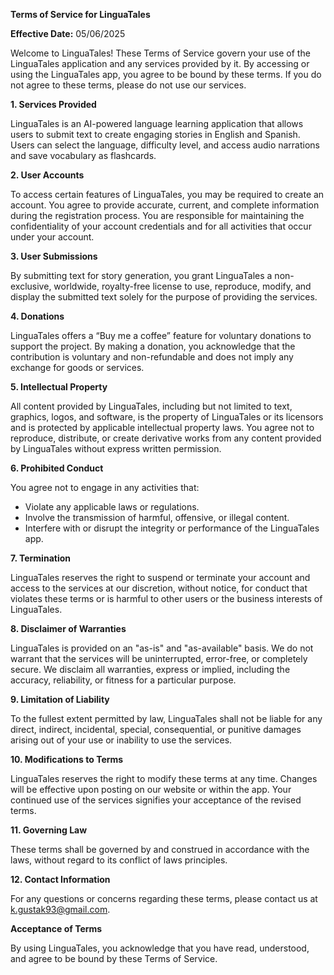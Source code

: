 **Terms of Service for LinguaTales**

**Effective Date:** 05/06/2025

Welcome to LinguaTales! These Terms of Service govern your use of the LinguaTales application and any services provided by it. By accessing or using the LinguaTales app, you agree to be bound by these terms. If you do not agree to these terms, please do not use our services.

**1. Services Provided**

LinguaTales is an AI-powered language learning application that allows users to submit text to create engaging stories in English and Spanish. Users can select the language, difficulty level, and access audio narrations and save vocabulary as flashcards.

**2. User Accounts**

To access certain features of LinguaTales, you may be required to create an account. You agree to provide accurate, current, and complete information during the registration process. You are responsible for maintaining the confidentiality of your account credentials and for all activities that occur under your account.

**3. User Submissions**

By submitting text for story generation, you grant LinguaTales a non-exclusive, worldwide, royalty-free license to use, reproduce, modify, and display the submitted text solely for the purpose of providing the services.

**4. Donations**

LinguaTales offers a “Buy me a coffee” feature for voluntary donations to support the project. By making a donation, you acknowledge that the contribution is voluntary and non-refundable and does not imply any exchange for goods or services.

**5. Intellectual Property**

All content provided by LinguaTales, including but not limited to text, graphics, logos, and software, is the property of LinguaTales or its licensors and is protected by applicable intellectual property laws. You agree not to reproduce, distribute, or create derivative works from any content provided by LinguaTales without express written permission.

**6. Prohibited Conduct**

You agree not to engage in any activities that:
- Violate any applicable laws or regulations.
- Involve the transmission of harmful, offensive, or illegal content.
- Interfere with or disrupt the integrity or performance of the LinguaTales app.

**7. Termination**

LinguaTales reserves the right to suspend or terminate your account and access to the services at our discretion, without notice, for conduct that violates these terms or is harmful to other users or the business interests of LinguaTales.

**8. Disclaimer of Warranties**

LinguaTales is provided on an "as-is" and "as-available" basis. We do not warrant that the services will be uninterrupted, error-free, or completely secure. We disclaim all warranties, express or implied, including the accuracy, reliability, or fitness for a particular purpose.

**9. Limitation of Liability**

To the fullest extent permitted by law, LinguaTales shall not be liable for any direct, indirect, incidental, special, consequential, or punitive damages arising out of your use or inability to use the services.

**10. Modifications to Terms**

LinguaTales reserves the right to modify these terms at any time. Changes will be effective upon posting on our website or within the app. Your continued use of the services signifies your acceptance of the revised terms.

**11. Governing Law**

These terms shall be governed by and construed in accordance with the laws, without regard to its conflict of laws principles.

**12. Contact Information**

For any questions or concerns regarding these terms, please contact us at k.gustak93@gmail.com.

**Acceptance of Terms**

By using LinguaTales, you acknowledge that you have read, understood, and agree to be bound by these Terms of Service.

